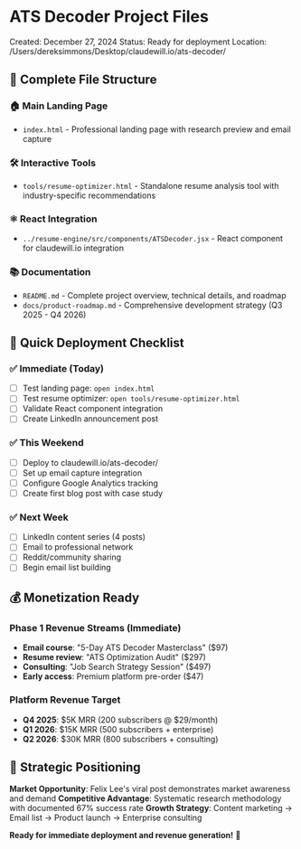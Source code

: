 # ATS Decoder Project Files

Created: December 27, 2024
Status: Ready for deployment
Location: /Users/dereksimmons/Desktop/claudewill.io/ats-decoder/

## 📁 Complete File Structure

### 🏠 Main Landing Page
- `index.html` - Professional landing page with research preview and email capture

### 🛠️ Interactive Tools  
- `tools/resume-optimizer.html` - Standalone resume analysis tool with industry-specific recommendations

### ⚛️ React Integration
- `../resume-engine/src/components/ATSDecoder.jsx` - React component for claudewill.io integration

### 📚 Documentation
- `README.md` - Complete project overview, technical details, and roadmap
- `docs/product-roadmap.md` - Comprehensive development strategy (Q3 2025 - Q4 2026)

## 🚀 Quick Deployment Checklist

### ✅ Immediate (Today)
- [ ] Test landing page: `open index.html`
- [ ] Test resume optimizer: `open tools/resume-optimizer.html` 
- [ ] Validate React component integration
- [ ] Create LinkedIn announcement post

### ✅ This Weekend  
- [ ] Deploy to claudewill.io/ats-decoder/
- [ ] Set up email capture integration
- [ ] Configure Google Analytics tracking
- [ ] Create first blog post with case study

### ✅ Next Week
- [ ] LinkedIn content series (4 posts)
- [ ] Email to professional network
- [ ] Reddit/community sharing
- [ ] Begin email list building

## 💰 Monetization Ready

### Phase 1 Revenue Streams (Immediate)
- **Email course**: "5-Day ATS Decoder Masterclass" ($97)
- **Resume review**: "ATS Optimization Audit" ($297)  
- **Consulting**: "Job Search Strategy Session" ($497)
- **Early access**: Premium platform pre-order ($47)

### Platform Revenue Target
- **Q4 2025**: $5K MRR (200 subscribers @ $29/month)
- **Q1 2026**: $15K MRR (500 subscribers + enterprise)
- **Q2 2026**: $30K MRR (800 subscribers + consulting)

## 🎯 Strategic Positioning

**Market Opportunity**: Felix Lee's viral post demonstrates market awareness and demand
**Competitive Advantage**: Systematic research methodology with documented 67% success rate
**Growth Strategy**: Content marketing → Email list → Product launch → Enterprise consulting

**Ready for immediate deployment and revenue generation!** 🚀